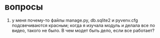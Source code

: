 # вопросы
1) у меня почему-то файлы manage.py, db.sqlite2 и pyvenv.cfg подсвечиваются красным; 
когда я изучала модуль и делала все по видео, такого не было. В чем модет быть дело, если все работает?
